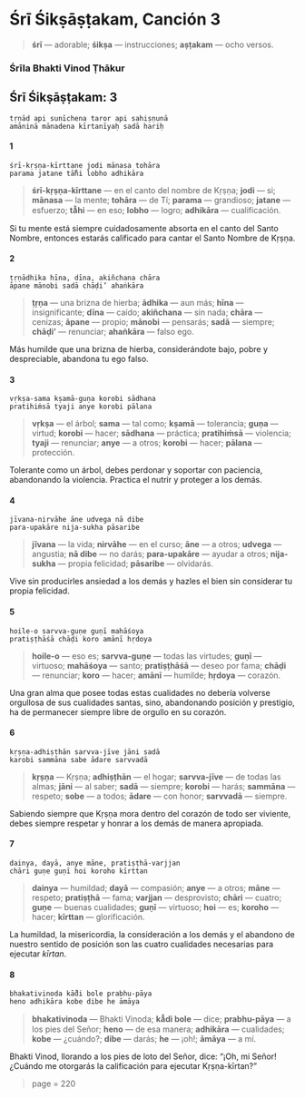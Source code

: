 # Śrī Śikṣāṣṭakam, Canción 3

> **śrī** — adorable; **śikṣa** — instrucciones; **aṣṭakam** — ocho versos.

### Śrīla Bhakti Vinod Ṭhākur

## Śrī Śikṣāṣṭakam: 3

    tṛṇād api sunīchena taror api sahiṣṇunā
    amāninā mānadena kīrtanīyaḥ sadā hariḥ

#### 1

    śrī-kṛṣṇa-kīrttane jodi mānasa tohāra
    parama jatane tā̐hi lobho adhikāra

> **śrī-kṛṣṇa-kīrttane** — en el canto del nombre de Kṛṣṇa; **jodi** — si; **mānasa** — la mente; **tohāra** — de Tí; **parama** — grandioso; **jatane** — esfuerzo; **tā̐hi** — en eso; **lobho** — logro; **adhikāra** — cualificación.

Si tu mente está siempre cuidadosamente absorta en el canto del Santo Nombre, entonces estarás calificado para cantar el Santo Nombre de Kṛṣṇa.

#### 2

    ṭṛṇādhika hīna, dīna, akiñchana chāra
    āpane mānobi sadā chāḍi’ ahaṅkāra

> **ṭṛṇa** — una brizna de hierba; **ādhika** — aun más; **hīna** — insignificante; **dīna** — caído; **akiñchana** — sin nada; **chāra** — cenizas; **āpane** — propio; **mānobi** — pensarás; **sadā** — siempre; **chāḍi’** — renunciar; **ahaṅkāra** — falso ego.

Más humilde que una brizna de hierba, considerándote bajo, pobre y despreciable, abandona tu ego falso.

#### 3

    vṛkṣa-sama kṣamā-guṇa korobi sādhana
    pratihiṁsā tyaji anye korobi pālana

> **vṛkṣa** — el árbol; **sama** — tal como; **kṣamā** — tolerancia; **guṇa** — virtud; **korobi** — hacer; **sādhana** — práctica; **pratihiṁsā** — violencia; **tyaji** — renunciar; **anye** — a otros; **korobi** — hacer; **pālana** — protección.

Tolerante como un árbol, debes perdonar y soportar con paciencia, abandonando la violencia. Practica el nutrir y proteger a los demás.

#### 4

    jīvana-nirvāhe āne udvega nā dibe
    para-upakāre nija-sukha pāsaribe

> **jīvana** — la vida; **nirvāhe** — en el curso; **āne** — a otros; **udvega** — angustia; **nā dibe** — no darás; **para-upakāre** — ayudar a otros; **nija-sukha** — propia felicidad; **pāsaribe** — olvidarás.

Vive sin producirles ansiedad a los demás y hazles el bien sin considerar tu propia felicidad.

#### 5

    hoile-o sarvva-guṇe guṇī mahāśoya
    pratiṣṭhāśā chāḍi koro amānī hṛdoya

> **hoile-o** — eso es; **sarvva-guṇe** — todas las virtudes; **guṇī** — virtuoso; **mahāśoya** — santo; **pratiṣṭhāśā** — deseo por fama; **chāḍi** — renunciar; **koro** — hacer; **amānī** — humilde; **hṛdoya** — corazón.

Una gran alma que posee todas estas cualidades no debería volverse orgullosa de sus cualidades santas, sino, abandonando posición y prestigio, ha de permanecer siempre libre de orgullo en su corazón.

#### 6

    kṛṣṇa-adhiṣṭhān sarvva-jīve jāni sadā
    karobi sammāna sabe ādare sarvvadā

> **kṛṣṇa** — Kṛṣṇa; **adhiṣṭhān** — el hogar; **sarvva-jīve** — de todas las almas; **jāni** — al saber; **sadā** — siempre; **korobi** — harás; **sammāna** — respeto; **sobe** — a todos; **ādare** — con honor; **sarvvadā** — siempre.

Sabiendo siempre que Kṛṣṇa mora dentro del corazón de todo ser viviente, debes siempre respetar y honrar a los demás de manera apropiada.

#### 7

    dainya, dayā, anye māne, pratiṣṭhā-varjjan
    chāri guṇe guṇī hoi koroho kīrttan

> **dainya** — humildad; **dayā** — compasión; **anye** — a otros; **māne** — respeto; **pratiṣṭhā** — fama; **varjjan** — desprovisto; **chāri** — cuatro; **guṇe** — buenas cualidades; **guṇī** — virtuoso; **hoi** — es; **koroho** — hacer; **kīrttan** — glorificación.

La humildad, la misericordia, la consideración a los demás y el abandono de nuestro sentido de posición son las cuatro cualidades necesarias para ejecutar *kīrtan*.

#### 8

    bhakativinoda kā̐di bole prabhu-pāya
    heno adhikāra kobe dibe he āmāya

> **bhakativinoda** — Bhakti Vinoda; **kā̐di bole** — dice; **prabhu-pāya** — a los pies del Señor; **heno** — de esa manera; **adhikāra** — cualidades; **kobe** — ¿cuándo?; **dibe** — darás; **he** — ¡oh!; **āmāya** — a mí.

Bhakti Vinod, llorando a los pies de loto del Señor, dice: “¡Oh, mi Señor! ¿Cuándo me otorgarás la calificación para ejecutar Kṛṣṇa-kīrtan?”


> page = 220
